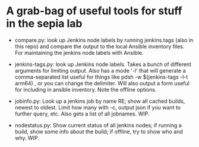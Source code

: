 # A grab-bag of useful tools for stuff in the sepia lab

- compare.py: look up Jenkins node labels by running jenkins.tags
(also in this repo) and compare the output to the local Ansible 
inventory files.  For maintaining the jenkins node labels with Ansible. 

- jenkins-tags.py: look up Jenkins node labels.  Takes a bunch of
different arguments for limiting output.  Also has a mode '-l' that will
generate a comma-separated list useful for things like pdsh -w $(jenkins-tags -l-t arm64) <cmd>, or you can change the delimiter.  Will also output a form useful for including in ansible inventory.  Note the offline options.

- jobinfo.py: Look up a jenkins job by name RE; show all cached builds,
newest to oldest.  Limit how many with -c, output json if you want to
further query, etc.  Also gets a list of all jobnames.  WIP.

- nodestatus.py: Show current status of all jenkins nodes; if running a
build, show some info about the build; if offline, try to show who and why.
WIP.
